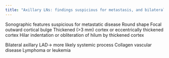 ```yaml
---
title: "Axillary LNs: findings suspicious for metastasis, and bilateral LAD"
---
```

Sonographic features suspicious for metastatic disease
Round shape
Focal outward cortical bulge
Thickened (&gt;3 mm) cortex or eccentrically thickened cortex
Hilar indentation or obliteration of hilum by thickened cortex

Bilateral axillary LAD&#8594; more likely systemic process
Collagen vascular disease
Lymphoma or leukemia

